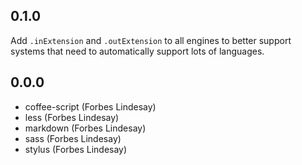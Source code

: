 0.1.0
-----

Add `.inExtension` and `.outExtension` to all engines to better support systems that need to automatically support lots of languages.

0.0.0
-----

 - coffee-script (Forbes Lindesay)
 - less (Forbes Lindesay)
 - markdown (Forbes Lindesay)
 - sass (Forbes Lindesay)
 - stylus (Forbes Lindesay)